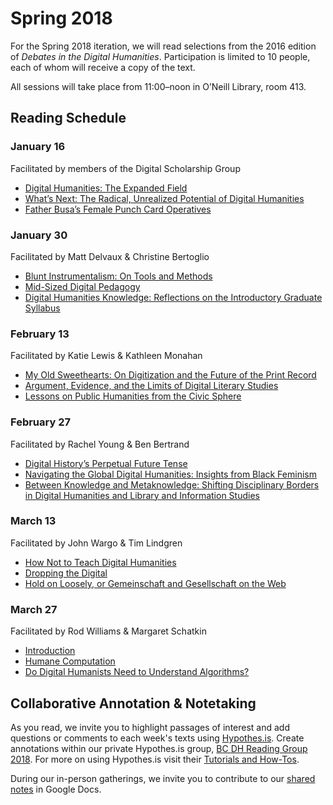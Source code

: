 # Spring 2018

For the Spring 2018 iteration, we will read selections from the 2016 edition of *Debates in the Digital Humanities*. Participation is limited to 10 people, each of whom will receive a copy of the text.

All sessions will take place from 11:00–noon in O’Neill Library, room 413.

## Reading Schedule

### January 16
Facilitated by members of the Digital Scholarship Group
- [Digital Humanities: The Expanded Field](http://dhdebates.gc.cuny.edu/debates/text/51)
- [What’s Next: The Radical, Unrealized Potential of Digital Humanities](http://dhdebates.gc.cuny.edu/debates/text/54)
- [Father Busa’s Female Punch Card Operatives](http://dhdebates.gc.cuny.edu/debates/text/57)

### January 30
Facilitated by Matt Delvaux & Christine Bertoglio
- [Blunt Instrumentalism: On Tools and Methods](http://dhdebates.gc.cuny.edu/debates/text/60)
- [Mid-Sized Digital Pedagogy](http://dhdebates.gc.cuny.edu/debates/text/62)
- [Digital Humanities Knowledge: Reflections on the Introductory Graduate Syllabus](http://dhdebates.gc.cuny.edu/debates/text/68)

### February 13
Facilitated by Katie Lewis & Kathleen Monahan
- [My Old Sweethearts: On Digitization and the Future of the Print Record](http://dhdebates.gc.cuny.edu/debates/text/70)
- [Argument, Evidence, and the Limits of Digital Literary Studies](http://dhdebates.gc.cuny.edu/debates/text/71)
- [Lessons on Public Humanities from the Civic Sphere](http://dhdebates.gc.cuny.edu/debates/text/75)

### February 27
Facilitated by Rachel Young & Ben Bertrand
- [Digital History’s Perpetual Future Tense](http://dhdebates.gc.cuny.edu/debates/text/77)
- [Navigating the Global Digital Humanities: Insights from Black Feminism](http://dhdebates.gc.cuny.edu/debates/text/80)
- [Between Knowledge and Metaknowledge: Shifting Disciplinary Borders in Digital Humanities and Library and Information Studies](http://dhdebates.gc.cuny.edu/debates/text/81)

### March 13
Facilitated by John Wargo & Tim Lindgren
- [How Not to Teach Digital Humanities](http://dhdebates.gc.cuny.edu/debates/text/87)
- [Dropping the Digital](http://dhdebates.gc.cuny.edu/debates/text/88)
- [Hold on Loosely, or Gemeinschaft and Gesellschaft on the Web](http://dhdebates.gc.cuny.edu/debates/text/92)

### March 27
Facilitated by Rod Williams & Margaret Schatkin
- [Introduction](http://dhdebates.gc.cuny.edu/debates/text/93)
- [Humane Computation](http://dhdebates.gc.cuny.edu/debates/text/94)
- [Do Digital Humanists Need to Understand Algorithms?](http://dhdebates.gc.cuny.edu/debates/text/99)

## Collaborative Annotation & Notetaking

As you read, we invite you to highlight passages of interest and add questions or comments to each week's texts using [Hypothes.is](https://web.hypothes.is). Create annotations within our private Hypothes.is group, [BC DH Reading Group 2018](https://hypothes.is/groups/YiMwd97m/bc-dh-reading-group-2018). For more on using Hypothes.is visit their [Tutorials and How-Tos](https://hypothesis.zendesk.com/hc/en-us/sections/206682487-Tutorials-and-How-Tos).

During our in-person gatherings, we invite you to contribute to our [shared notes](https://docs.google.com/document/d/1m4Gj5ON9577vIuB7OkRmKycwV2PpTZQ5MIifU11jPxE/edit?usp=sharing) in Google Docs.
